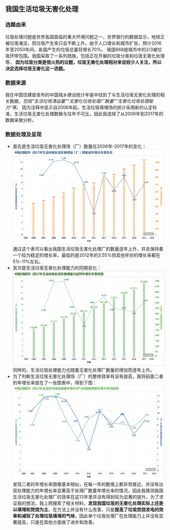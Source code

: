 ## 我国生活垃圾无害化处理 ##
### 选题由来 ###
垃圾处理问题是世界各国面临的重大环境问题之一，世界银行的数据显示，地球正被垃圾淹没，而垃圾产生率只会不断上升。由于人口增长和城市扩张，预计2016年至2050年间，各国产生的垃圾总量将增长70%。
我国668座城市中的2/3被垃圾环带包围。我国采取了一系列措施，包括正在开展的垃圾分类和垃圾无害化处理等，
**因为垃圾分类是很火热的议题，垃圾无害化处理相对来说较少人关注，所以决定选择垃圾无害化这一选题。**
### 数据来源 ###
我在中国住建部发布的中国城乡建设统计年鉴中找到了与生活垃圾无害化处理的相关数据，*包括“生活垃圾清运量”“无害化垃圾处理厂数量”“无害化垃圾处理能力”等*。
因为注释中显示自2006年起，生活垃圾填埋场的统计采用新的认定标准，生活垃圾无害化处理数据与往年不可比，因此我选择了从2006年到2017年的数据来做分析。
### 数据处理及呈现 ###
* 首先是生活垃圾无害化处理场（厂）数量在2006年-2017年的变化：  
![中国2006年-2017年生活垃圾无害化处理场（厂）数量及年增长率变化图](https://github.com/mrbeaver1999/datajournalism2017/blob/master/处理厂.jpg)
通过这个表可以看出我国生活垃圾无害化处理厂的数量逐年上升，并且保持着一个较为稳定的增长率，最低的是2012年的3.55%但其他年份的增长率都在5%-11%左右。  
* 其次是生活垃圾无害化处理能力的同期变化：  
![中国2006年-2017年生活垃圾无害化处理能力及年增长率变化图](https://github.com/mrbeaver1999/datajournalism2017/blob/master/处理能力.jpg)
同样的，生活垃圾处理能力也随着无害化处理厂数量的增加而逐年上升。
* 为了判断生活垃圾无害化处理场（厂）的整体效率有没有提高，我将前面二者的年增长率放在了一张图表中，得到下图：
![中国2006年-2017年生活垃圾无害化处理场数量及无害化处理能力年增长率对比图](https://github.com/mrbeaver1999/datajournalism2017/blob/master/对比.jpg)  
发现二者的年增长率图像基本相似，在每一年的数值上都非常接近，并没有出现处理能力的年增长率显著高于处理厂数量年增长率的情况，因此我猜测我国生活垃圾无害化处理厂的效率在这13年里并没有得到较为显著的提升，为了求证我的想法，我上网搜索了相关材料，**发现我国垃圾的无害化处理实际上还是以填埋和焚烧为主**，在方法上并没有什么改善，只是**提高了垃圾焚烧发电的效率和减轻了处理垃圾填埋的气味**，因此单个垃圾处理厂在处理能力上并没有显著提高，只是在其他方面做了进步和改善。
